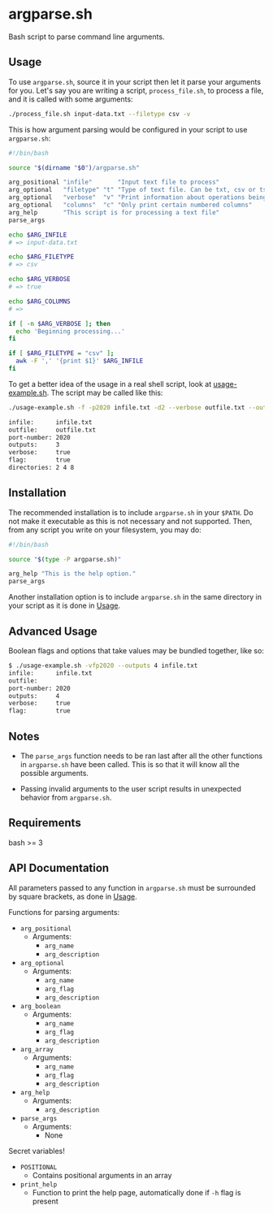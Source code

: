 # argparse.sh

Bash script to parse command line arguments.

## Usage

To use `argparse.sh`, source it in your script then let it parse your arguments for you.
Let's say you are writing a script, `process_file.sh`, to process a file, and it is called
with some arguments:

```bash
./process_file.sh input-data.txt --filetype csv -v
```

This is how argument parsing would be configured in your script to use `argparse.sh`:

```bash
#!/bin/bash

source "$(dirname "$0")/argparse.sh"

arg_positional "infile"       "Input text file to process"
arg_optional   "filetype" "t" "Type of text file. Can be txt, csv or tsv"
arg_optional   "verbose"  "v" "Print information about operations being performed"
arg_optional   "columns"  "c" "Only print certain numbered columns"
arg_help       "This script is for processing a text file"
parse_args

echo $ARG_INFILE
# => input-data.txt

echo $ARG_FILETYPE
# => csv

echo $ARG_VERBOSE
# => true

echo $ARG_COLUMNS
# =>

if [ -n $ARG_VERBOSE ]; then
  echo 'Beginning processing...'
fi

if [ $ARG_FILETYPE = "csv" ];
  awk -F ',' '{print $1}' $ARG_INFILE
fi
```

To get a better idea of the usage in a real shell script, look at
[usage-example.sh](https://github.com/maneyko/argparse.sh/blob/master/usage-example.sh).
The script may be called like this:

```bash
./usage-example.sh -f -p2020 infile.txt -d2 --verbose outfile.txt --outputs 3 -d 4 --directory 8

infile:      infile.txt
outfile:     outfile.txt
port-number: 2020
outputs:     3
verbose:     true
flag:        true
directories: 2 4 8
```

## Installation

The recommended installation is to include `argparse.sh` in your `$PATH`. Do not make
it executable as this is not necessary and not supported. Then, from any script you write
on your filesystem, you may do:

```bash
#!/bin/bash

source "$(type -P argparse.sh)"

arg_help "This is the help option."
parse_args
```

Another installation option is to include `argparse.sh` in the same directory in your script
as it is done in [Usage](#usage).

## Advanced Usage

Boolean flags and options that take values may be bundled together, like so:

```bash
$ ./usage-example.sh -vfp2020 --outputs 4 infile.txt
infile:      infile.txt
outfile:
port-number: 2020
outputs:     4
verbose:     true
flag:        true
```

## Notes

* The `parse_args` function needs to be ran last after all the other functions in `argparse.sh` have been called.
  This is so that it will know all the possible arguments.

* Passing invalid arguments to the user script results in unexpected behavior from `argparse.sh`.

## Requirements

bash >= 3

## API Documentation

All parameters passed to any function in `argparse.sh` must be surrounded by square brackets,
as done in [Usage](#usage).

Functions for parsing arguments:
* `arg_positional`
  * Arguments:
    - `arg_name`
    - `arg_description`
* `arg_optional`
  * Arguments:
    - `arg_name`
    - `arg_flag`
    - `arg_description`
* `arg_boolean`
  * Arguments:
    - `arg_name`
    - `arg_flag`
    - `arg_description`
* `arg_array`
  * Arguments:
    - `arg_name`
    - `arg_flag`
    - `arg_description`
* `arg_help`
  * Arguments:
    - `arg_description`
* `parse_args`
  * Arguments:
    - None

Secret variables!
* `POSITIONAL`
  - Contains positional arguments in an array
* `print_help`
  - Function to print the help page, automatically done if `-h` flag is present
